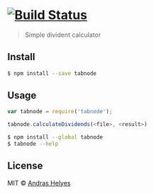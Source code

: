 #  [![Build Status](https://secure.travis-ci.org/helyes/tabnode.png?branch=master)](http://travis-ci.org/helyes/tabnode)

> Simple divident calculator


## Install

```sh
$ npm install --save tabnode
```


## Usage

```js
var tabnode = require('tabnode');

tabnode.calculateDividends(<file>, <result>)

```

```sh
$ npm install --global tabnode
$ tabnode --help
```


## License

MIT © [Andras Helyes]()
